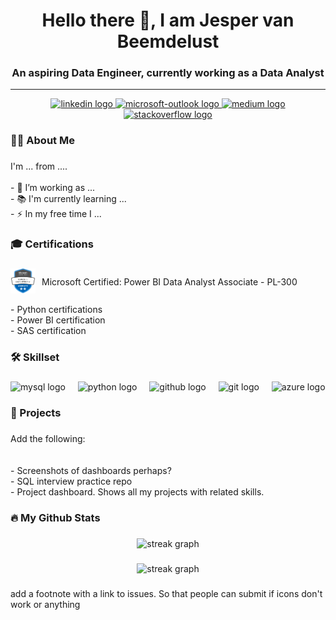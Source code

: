 <h1 align="center">Hello there 🧔, I am Jesper van Beemdelust</h2>
<h3 align="center">An aspiring Data Engineer, currently working as a Data Analyst</h3>

<hr>

<div align="center">
  <a href="https://www.linkedin.com/in/jespervanbeemdelust/" target="_blank">
    <img src="https://raw.githubusercontent.com/maurodesouza/profile-readme-generator/master/src/assets/icons/social/linkedin/default.svg" width="37" height="25" alt="linkedin logo"  />
  </a>
  <a href="jespervanbeemdelust@hotmail.com" target="_blank">
    <img src="https://raw.githubusercontent.com/maurodesouza/profile-readme-generator/master/src/assets/icons/social/microsoft-outlook/default.svg" width="37" height="25" alt="microsoft-outlook logo"  />
  </a>
  <a href="https://medium.com/@jeppakanopolo" target="_blank">
    <img src="https://raw.githubusercontent.com/maurodesouza/profile-readme-generator/master/src/assets/icons/social/medium/default.svg" width="37" height="25" alt="medium logo"  />
  </a>
  <a href="https://stackoverflow.com/users/19345865/jesper-van-beemdelust" target="_blank">
    <img src="https://raw.githubusercontent.com/maurodesouza/profile-readme-generator/master/src/assets/icons/social/stackoverflow/default.svg" width="37" height="25" alt="stackoverflow logo"  />
  </a>
</div>

###

<h3 align="left">👩‍💻  About Me</h3>

###

<p align="left">I'm ... from ....<br><br>- 🔭 I’m working as ...<br>- 📚 I'm currently learning ...<br>- ⚡ In my free time I ...</p>

###

<h3 align="left">🎓 Certifications</h3>

###

<div align="left">
  <div style="display: flex; align-items: center;">
    <a href="https://www.credly.com/badges/f22b7497-08fa-4373-97be-3dce171641dd/linked_in_profile" target="_blank">
      <img src="https://raw.githubusercontent.com/jespervb7/jespervb7/first_development/Assets/PL-300.png" height="40" alt="PL-300 badge" />
    </a>
    <span style="margin-left: 10px;">Microsoft Certified: Power BI Data Analyst Associate - PL-300</span>
  </div>
</div>


<p align="left">- Python certifications<br>- Power BI certification<br>- SAS certification</p>

###

<h3 align="left">🛠 Skillset</h3>

###

<div align="left">
  <img src="https://cdn.simpleicons.org/mysql/4479A1" height="40" alt="mysql logo"  />
  <img width="12" />
  <img src="https://cdn.jsdelivr.net/gh/devicons/devicon/icons/python/python-original.svg" height="40" alt="python logo"  />
  <img width="12" />
  <img src="https://skillicons.dev/icons?i=github" height="40" alt="github logo"  />
  <img width="12" />
  <img src="https://cdn.simpleicons.org/git/F05032" height="40" alt="git logo"  />
  <img width="12" />
  <img src="https://cdn.jsdelivr.net/gh/devicons/devicon/icons/azure/azure-original.svg" height="40" alt="azure logo"  />
</div>

###

<h3 align="left">📑 Projects</h3>

###

<p align="left">Add the following:<br><br><br>- Screenshots of dashboards perhaps?<br>- SQL interview practice repo<br>- Project dashboard. Shows all my projects with related skills.</p>

###

<h3 align="left">🔥   My Github Stats</h3>

###

<div align="center">
  <img src="https://streak-stats.demolab.com?user=jespervb7&locale=en&mode=daily&theme=dark&hide_border=false&border_radius=5&order=3" height="220" alt="streak graph"  />
</div>

###

<div align="center">
  <img src="http://github-profile-summary-cards.vercel.app/api/cards/profile-details?username=jespervb7&theme=github_dark" height="220" alt="streak graph"  />
</div>

###

<p align="left">add a footnote with a link to issues. So that people can submit if icons don't work or anything</p>

###


<!--
**jespervb7/jespervb7** is a ✨ _special_ ✨ repository because its `README.md` (this file) appears on your GitHub profile.

Here are some ideas to get you started:

- 🔭 I’m currently working on ...
- 🌱 I’m currently learning ...
- 👯 I’m looking to collaborate on ...
- 🤔 I’m looking for help with ...
- 💬 Ask me about ...
- 📫 How to reach me: ...
- 😄 Pronouns: ...
- ⚡ Fun fact: ...
-->
